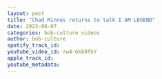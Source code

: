 ```yaml
---
layout: post
title: "Chad Minnes returns to talk I AM LEGEND"
date: 2022-06-07
categories: bob-culture videos
author: bob-culture
spotify_track_id: 
youtube_video_id: rw4-6kk0fkY
apple_track_id: 
youtube_metadata: 
---
```

